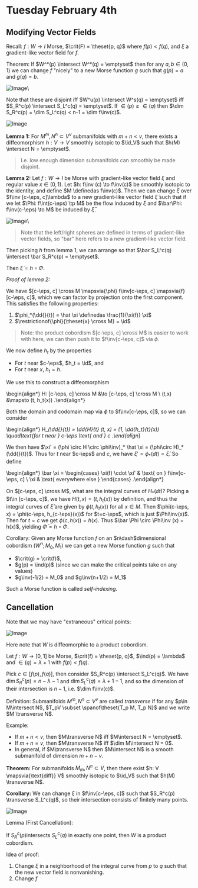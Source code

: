 # Tuesday February 4th

## Modifying Vector Fields

Recall:
$f: W \to I$ Morse, $\crit(F) = \theset{p, q}$ where $f(p) < f(q)$, and $\xi$ a gradient-like vector field for $f$.

Theorem:
If $W^*(p) \intersect W^*(q) = \emptyset$ then for any $a, b\in (0 ,1)$ we can change $f$ "nicely" to a new Morse function $g$ such that $g(p) = a$ and $g(q) = b$.

![Image](figures/2020-02-04-11:09.png)\

Note that these are disjoint iff $W^u(p) \intersect W^s(q) = \emptyset$ iff $S_R^c(p) \intersect S_L^c(q) = \emptyset$.
If $\in(p) \geq \in (q)$ then $\dim S_R^c(p) = \dim S_L^c(q) < n-1 = \dim f\inv(c)$.

![Image](figures/2020-02-04-11:13.png)

**Lemma 1:**
For $M^m, N^n \subset V^v$ submanifolds with $m+n < v$, there exists a diffeomorphism $h: V \to V$ smoothly isotopic to $\id_V$ such that $h(M) \intersect N = \emptyset$.

> I.e. low enough dimension submanifolds can smoothly be made disjoint.

**Lemma 2:**
Let $f: W\to I$ be Morse with gradient-like vector field $\xi$ and regular value $x\in (0, 1)$.
Let $h: f\inv (c) \to f\inv(c)$ be smoothly isotopic to the identity, and define $M \definedas f\inv(c)$.
Then we can change $\xi$ over $f\inv [c-\eps, c]\lambda$ to a new gradient-like vector field $\bar \xi$ such that if we let $\Phi: f\int(c-\eps) \tp M$ be the flow induced by $\xi$ and $\bar\Phi: f\inv(c-\eps) \to M$ be induced by $\bar \xi$.

![Image](figures/2020-02-04-11:22.png)\

> Note that the left/right spheres are defined in terms of gradient-like vector fields, so "bar" here refers to a new gradient-like vector field.

Then picking $h$ from lemma 1, we can arrange so that $\bar S_L^c(q) \intersect \bar S_R^c(p) = \emptyset$.

Then $\bar \xi = h\circ \Phi$.

*Proof of lemma 2:*

We have $[c-\eps, c] \cross M \mapsvia{\phi} f\inv[c-\eps, c] \mapsvia{f} [c-\eps, c]$, which we can factor by projection onto the first component.
This satisfies the following properties:

1. $\phi_*(\dd{}{t}) = \hat \xi \definedas \frac{1}{\xi(f)} \xi$
2. $\restrictionof{\phi}{\theset{x} \cross M} = \id$

> Note: the product cobordism $[c-\eps, c] \cross M$ is easier to work with here, we can then push it to $f\inv[c-\eps, c]$ via $\phi$.

We now define $h_t$ by the properties

- For $t$ near $c-\eps$, $h_t = \id$, and
- For $t$ near $x$, $h_t = h$.

We use this to construct a diffeomorphism

\begin{align*}
H: [c-\eps, c] \cross M &\to [c-\eps, c] \cross M \\
(t,x) &\mapsto (t, h_t(x))
.\end{align*}

Both the domain and codomain map via $\phi$ to $f\inv[c-\eps, c]$, so we can consider 

\begin{align*}
H_*(\dd{}{t}) = \dd{H}{t} (t, x) = (1, \dd{h_t}{t}(x)) \quad\text{for $t$ near } c-\eps \text{ and } c 
.\end{align*}

We then have $\xi' = (\phi \circ H \circ \phi\inv)_* \hat \xi = (\phi\circ H)_* (\dd{}{t})$. 
Thus for $t$ near $c-\eps$ and $c$, we have $\xi' = \phi_*(\dd{}{t}) = \hat \xi$.
So define

\begin{align*}
\bar \xi =
\begin{cases}
\xi(f) \cdot \xi' & \text{ on } f\inv[c-\eps, c] \\
\xi & \text{ everywhere else }
\end{cases}
.\end{align*}

On $[c-\eps, c] \cross M$, what are the integral curves of $H_*(\dd{}{t})$?
Picking a $t\in [c-\eps, c]$, we have $H(t,x) = (t, h_t(x))$ by definition, and thus the integral curves of $\hat \xi$ are given by $\phi(t, h_t(x))$ for all $x\in M$.
Then $\phi(c-\eps, x) = \phi(c-\eps, h_{c-\eps}(x))$ for $t=c-\eps$, which is just $\Phi\inv(x)$.
Then for $t=c$ we get $\phi(c, h(x)) = h(x)$.
Thus $\bar \Phi \circ \Phi\inv (x) = h(x)$, yielding $\bar \Phi = h\circ \Phi$.

Corollary:
Given any Morse function $f$ on an $n\dash$dimensional cobordism $(W^n; M_0, M_1)$ we can get a new Morse function $g$ such that 

- $\crit(g) = \crit(f)$, 
- $g(p) = \ind(p)$ (since we can make the critical points take on any values)
- $g\inv(-1/2) = M_0$ and $g\inv(n+1/2) = M_1$


Such a Morse function is called *self-indexing*.

## Cancellation

Note that we may have "extraneous" critical points:

![Image](figures/2020-02-04-11:52.png)

Here note that $W$ is diffeomorphic to a product cobordism.

Let $f: W \to [0, 1]$ be Morse, $\crit(f) = \theset{p, q}$, $\ind(p) = \lambda$ and $\in(q) = \lambda + 1$ with $f(p) < f(q)$.

Pick $c\in [f(p), f(q)]$, then consider $S_R^c(p) \intersect S_L^c(q)$.
We have $\dim S_R^c(p) = n-\lambda - 1$ and $\dim S_L^c(q) = \lambda + 1 - 1$, and so the dimension of their intersection is $n-1$, i.e. $\dim f\inv(c)$.

Definition:
Submanifolds $M^m, N^n \subset V^v$ are called *transverse* if for any $p\in M\intersect N$, $T_pV \subset \spanof\theset{T_p M, T_p N}$ and we write $M \transverse N$.

Example:

- If $m+n < v$, then $M\transverse N$ iff $M\intersect N = \emptyset$.
- If $m+n = v$, then $M\transverse N$ iff $\dim M\intersect N = 0$.
- In general, if $M\transverse N$ then $M\intersect N$ is a smooth submanifold of dimension $m+n -v$.

**Theorem:**
For submanifolds $M_m, N^n \subset V$, then there exist $h: V \mapsvia{\text{diff}} V$ smoothly isotopic to $\id_V$ such that $h(M) \transverse N$.

**Corollary:**
We can change $\xi$ in $f\inv[c-\eps, c]$ such that $S_R^c(p) \transverse S_L^c(q)$, so their intersection consists of finitely many points.

![Image](figures/2020-02-04-12:08.png)

Lemma (First Cancellation):

If $S_R^c(p)$intersects $S_L^c(q)$ in exactly one point, then $W$ is a product cobordism.


Idea of proof:

1. Change $\xi$ in a neighborhood of the integral curve from $p$ to $q$ such that the new vector field is nonvanishing.
2. Change $f$
